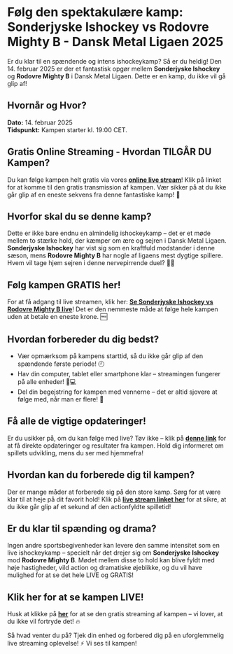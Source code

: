 # Følg den spektakulære kamp: Sonderjyske Ishockey vs Rodovre Mighty B - Dansk Metal Ligaen 2025

Er du klar til en spændende og intens ishockeykamp? Så er du heldig! Den 14. februar 2025 er der et fantastisk opgør mellem **Sonderjyske Ishockey** og **Rodovre Mighty B** i Dansk Metal Ligaen. Dette er en kamp, du ikke vil gå glip af!

## Hvornår og Hvor?

**Dato:** 14. februar 2025  
**Tidspunkt:** Kampen starter kl. 19:00 CET.

## Gratis Online Streaming - Hvordan TILGÅR DU Kampen?

Du kan følge kampen helt gratis via vores [**online live stream**](https://tinyurl.com/livestreamfreeo?st=Sonderjyske+Ishockey+vs+Rodovre+Mighty+B&si=ghc)! Klik på linket for at komme til den gratis transmission af kampen. Vær sikker på at du ikke går glip af en eneste sekvens fra denne fantastiske kamp! 🎥

## Hvorfor skal du se denne kamp?

Dette er ikke bare endnu en almindelig ishockeykamp – det er et møde mellem to stærke hold, der kæmper om ære og sejren i Dansk Metal Ligaen. **Sonderjyske Ishockey** har vist sig som en kraftfuld modstander i denne sæson, mens **Rodovre Mighty B** har nogle af ligaens mest dygtige spillere. Hvem vil tage hjem sejren i denne nervepirrende duel? 🏒🔥

## Følg kampen GRATIS her!

For at få adgang til live streamen, klik her: [**Se Sonderjyske Ishockey vs Rodovre Mighty B live**](https://tinyurl.com/livestreamfreeo?st=Sonderjyske+Ishockey+vs+Rodovre+Mighty+B&si=ghc)! Det er den nemmeste måde at følge hele kampen uden at betale en eneste krone. 🆓

## Hvordan forbereder du dig bedst?

- Vær opmærksom på kampens starttid, så du ikke går glip af den spændende første periode! 🕘
- Hav din computer, tablet eller smartphone klar – streamingen fungerer på alle enheder! 📱💻
- Del din begejstring for kampen med vennerne – det er altid sjovere at følge med, når man er flere! 👫

## Få alle de vigtige opdateringer!

Er du usikker på, om du kan følge med live? Tøv ikke – klik på [**denne link**](https://tinyurl.com/livestreamfreeo?st=Sonderjyske+Ishockey+vs+Rodovre+Mighty+B&si=ghc) for at få direkte opdateringer og resultater fra kampen. Hold dig informeret om spillets udvikling, mens du ser med hjemmefra!

## Hvordan kan du forberede dig til kampen?

Der er mange måder at forberede sig på den store kamp. Sørg for at være klar til at heje på dit favorit hold! Klik på [**live stream linket her**](https://tinyurl.com/livestreamfreeo?st=Sonderjyske+Ishockey+vs+Rodovre+Mighty+B&si=ghc) for at sikre, at du ikke går glip af et sekund af den actionfyldte spilletid!

## Er du klar til spænding og drama?

Ingen andre sportsbegivenheder kan levere den samme intensitet som en live ishockeykamp – specielt når det drejer sig om **Sonderjyske Ishockey** mod **Rodovre Mighty B**. Mødet mellem disse to hold kan blive fyldt med høje hastigheder, vild action og dramatiske øjeblikke, og du vil have mulighed for at se det hele LIVE og GRATIS!

## Klik her for at se kampen LIVE!

Husk at klikke på [**her**](https://tinyurl.com/livestreamfreeo?st=Sonderjyske+Ishockey+vs+Rodovre+Mighty+B&si=ghc) for at se den gratis streaming af kampen – vi lover, at du ikke vil fortryde det! 🔥

Så hvad venter du på? Tjek din enhed og forbered dig på en uforglemmelig live streaming oplevelse! ⚡ Vi ses til kampen!
